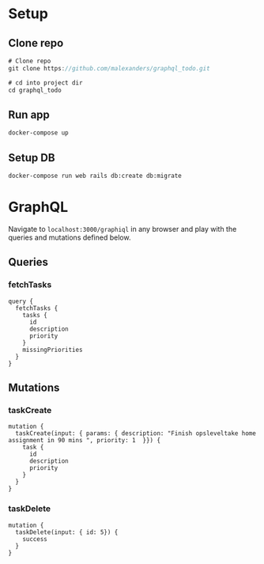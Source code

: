 # Setup

## **Clone repo**

```jsx
# Clone repo
git clone https://github.com/malexanders/graphql_todo.git

# cd into project dir
cd graphql_todo
```

## Run app

```bash
docker-compose up
```

## Setup DB

```
docker-compose run web rails db:create db:migrate
```

# GraphQL
Navigate to `localhost:3000/graphiql` in any browser and play with the queries and mutations defined below. 


## Queries
### fetchTasks
```
query {
  fetchTasks {
    tasks {
      id
      description
      priority
    }
    missingPriorities
  }
}
```

## Mutations
### taskCreate
```
mutation {
  taskCreate(input: { params: { description: "Finish opsleveltake home assignment in 90 mins ", priority: 1  }}) {
    task {
      id
      description
      priority
    }
  }
}
```
### taskDelete
```
mutation {
  taskDelete(input: { id: 5}) {
    success
  }
}
```
